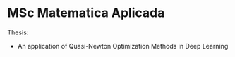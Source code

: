 # MSc Matematica Aplicada

Thesis:
* An application of Quasi-Newton Optimization Methods in Deep Learning
